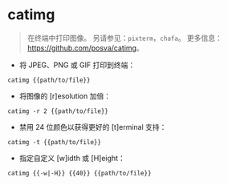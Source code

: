 # catimg

> 在终端中打印图像。
> 另请参见：`pixterm`，`chafa`。
> 更多信息：<https://github.com/posva/catimg>。

- 将 JPEG、PNG 或 GIF 打印到终端：

`catimg {{path/to/file}}`

- 将图像的 [r]esolution 加倍：

`catimg -r 2 {{path/to/file}}`

- 禁用 24 位颜色以获得更好的 [t]erminal 支持：

`catimg -t {{path/to/file}}`

- 指定自定义 [w]idth 或 [H]eight：

`catimg {{-w|-H}} {{40}} {{path/to/file}}`